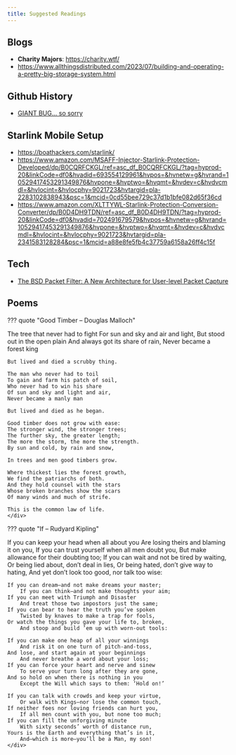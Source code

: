 ```yaml
---
title: Suggested Readings
---
```


## Blogs

- **Charity Majors**: https://charity.wtf/
- https://www.allthingsdistributed.com/2023/07/building-and-operating-a-pretty-big-storage-system.html

## Github History

- [GIANT BUG... so sorry](https://github.com/MrMEEE/bumblebee-Old-and-abbandoned/commit/a047be85247755cdbe0acce6f1dafc8beb84f2ac)

## Starlink Mobile Setup

- https://boathackers.com/starlink/
- https://www.amazon.com/MSAFF-Injector-Starlink-Protection-Developed/dp/B0CQRFCKGL/ref=asc_df_B0CQRFCKGL/?tag=hyprod-20&linkCode=df0&hvadid=693554129961&hvpos=&hvnetw=g&hvrand=10529417453291349876&hvpone=&hvptwo=&hvqmt=&hvdev=c&hvdvcmdl=&hvlocint=&hvlocphy=9021723&hvtargid=pla-2283102838943&psc=1&mcid=0cd55bee729c37d1b1bfe082d65f36cd
- https://www.amazon.com/XLTTYWL-Starlink-Protection-Conversion-Converter/dp/B0D4DH9TDN/ref=asc_df_B0D4DH9TDN/?tag=hyprod-20&linkCode=df0&hvadid=702491679579&hvpos=&hvnetw=g&hvrand=10529417453291349876&hvpone=&hvptwo=&hvqmt=&hvdev=c&hvdvcmdl=&hvlocint=&hvlocphy=9021723&hvtargid=pla-2341583128284&psc=1&mcid=a88e8fe5fb4c37759a6158a26ff4c15f

## Tech

- [The BSD Packet Filter: A New Architecture for User-level Packet Capture](https://www.usenix.org/publications/library/proceedings/sd93/mccanne.pdf)

## Poems

??? quote "Good Timber – Douglas Malloch"
    <div class="poem poem-text">
    The tree that never had to fight
    For sun and sky and air and light,
    But stood out in the open plain
    And always got its share of rain,
    Never became a forest king

    But lived and died a scrubby thing.

    The man who never had to toil
    To gain and farm his patch of soil,
    Who never had to win his share
    Of sun and sky and light and air,
    Never became a manly man

    But lived and died as he began.

    Good timber does not grow with ease:
    The stronger wind, the stronger trees;
    The further sky, the greater length;
    The more the storm, the more the strength.
    By sun and cold, by rain and snow,

    In trees and men good timbers grow.

    Where thickest lies the forest growth,
    We find the patriarchs of both.
    And they hold counsel with the stars
    Whose broken branches show the scars
    Of many winds and much of strife.

    This is the common law of life.
    </div>

??? quote "If – Rudyard Kipling"
    <div class="poem poem-text" markdown>
    If you can keep your head when all about you
        Are losing theirs and blaming it on you,
    If you can trust yourself when all men doubt you,
        But make allowance for their doubting too;
    If you can wait and not be tired by waiting,
        Or being lied about, don’t deal in lies,
    Or being hated, don’t give way to hating,
        And yet don’t look too good, nor talk too wise:

    If you can dream—and not make dreams your master;
        If you can think—and not make thoughts your aim;
    If you can meet with Triumph and Disaster
        And treat those two impostors just the same;
    If you can bear to hear the truth you’ve spoken
        Twisted by knaves to make a trap for fools,
    Or watch the things you gave your life to, broken,
        And stoop and build ’em up with worn-out tools:

    If you can make one heap of all your winnings
        And risk it on one turn of pitch-and-toss,
    And lose, and start again at your beginnings
        And never breathe a word about your loss;
    If you can force your heart and nerve and sinew
        To serve your turn long after they are gone,
    And so hold on when there is nothing in you
        Except the Will which says to them: ‘Hold on!’

    If you can talk with crowds and keep your virtue,
        Or walk with Kings—nor lose the common touch,
    If neither foes nor loving friends can hurt you,
        If all men count with you, but none too much;
    If you can fill the unforgiving minute
        With sixty seconds’ worth of distance run,
    Yours is the Earth and everything that’s in it,
        And—which is more—you’ll be a Man, my son!
    </div>
